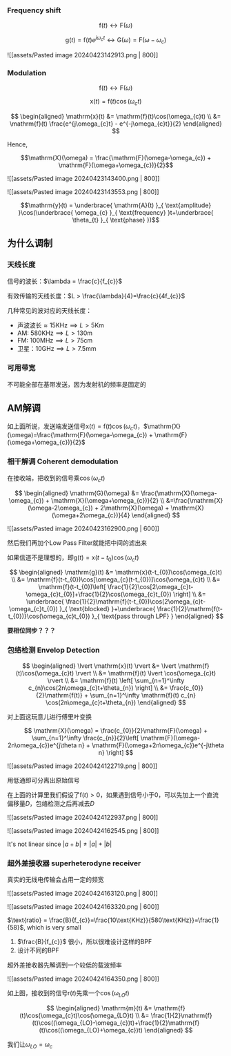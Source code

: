 ### Frequency shift
$$\mathrm{f}(t)\leftrightarrow \mathrm{F}(\omega)$$

$$\mathrm{g}(t)=\mathrm{f}(t)e^{j \omega_{c}t} \leftrightarrow  \mathrm{G}(\omega)=\mathrm{F}(\omega-\omega_{c})$$

![[assets/Pasted image 20240423142913.png | 800]]

### Modulation

$$\mathrm{f}(t)\leftrightarrow \mathrm{F}(\omega)$$

$$\mathrm{x}(t) = \mathrm{f}(t)\cos(\omega_{c}t)$$

$$
\begin{aligned}
\mathrm{x}(t) &= \mathrm{f}(t)\cos(\omega_{c}t) \\
&= \mathrm{f}(t) \frac{e^{j\omega_{c}t} - e^{-j\omega_{c}t}}{2}
\end{aligned}
$$

Hence,

$$\mathrm{X}(\omega) = \frac{\mathrm{F}(\omega-\omega_{c}) + \mathrm{F}(\omega+\omega_{c})}{2}$$

![[assets/Pasted image 20240423143400.png | 800]]

![[assets/Pasted image 20240423143553.png | 800]]

$$\mathrm{y}(t) = \underbrace{ \mathrm{A}(t) }_{ \text{amplitude} }\cos(\underbrace{ \omega_{c} }_{ \text{frequency} }t+\underbrace{ \theta_{t} }_{ \text{phase} })$$

## 为什么调制

### 天线长度

信号的波长：$\lambda = \frac{c}{f_{c}}$

有效传输的天线长度：$L > \frac{\lambda}{4}=\frac{c}{4f_{c}}$

几种常见的波对应的天线长度：

- 声波波长$\approx 15 \text{KHz} \implies L>5 \text{Km}$
- AM: $580\text{KHz} \implies L>130 \text{m}$
- FM: $100\text{MHz} \implies L>75 \text{cm}$
- 卫星：$10\text{GHz} \implies L>7.5 \text{mm}$

### 可用带宽

不可能全部在基带发送，因为发射机的频率是固定的

## AM解调

如上面所说，发送端发送信号$\mathrm{x}(t)=\mathrm{f}(t)\cos(\omega_{c}t)$，$\mathrm{X}(\omega)=\frac{\mathrm{F}(\omega-\omega_{c}) + \mathrm{F}(\omega+\omega_{c})}{2}$

### 相干解调 Coherent demodulation

在接收端，把收到的信号乘$\cos(\omega_{c}t)$

$$
\begin{aligned}
\mathrm{G}(\omega) &= \frac{\mathrm{X}(\omega-\omega_{c}) + \mathrm{X}(\omega+\omega_{c})}{2} \\
&=\frac{\mathrm{X}(\omega-2\omega_{c}) + 2\mathrm{X}(\omega) + \mathrm{X}(\omega+2\omega_{c})}{4}
\end{aligned}
$$

![[assets/Pasted image 20240423162900.png | 600]]

然后我们再加个Low Pass Filter就能把中间的滤出来

如果信道不是理想的，即$\mathrm{g}(t)=\mathrm{x}(t-t_{0})\cos(\omega_{c}t)$

$$
\begin{aligned}
\mathrm{g}(t) &= \mathrm{x}(t-t_{0})\cos(\omega_{c}t) \\
&= \mathrm{f}(t-t_{0})\cos[\omega_{c}(t-t_{0})]\cos(\omega_{c}t) \\
&= \mathrm{f}(t-t_{0})\left[ \frac{1}{2}\cos[2\omega_{c}t-\omega_{c}t_{0}]+\frac{1}{2}\cos(\omega_{c}t_{0}) \right] \\
&= \underbrace{ \frac{1}{2}\mathrm{f}(t-t_{0})\cos(2\omega_{c}t-\omega_{c}t_{0}) }_{ \text{blocked} }+\underbrace{ \frac{1}{2}\mathrm{f(t-t_{0})}\cos(\omega_{c}t_{0}) }_{ \text{pass through LPF} }
\end{aligned}
$$

**要相位同步？？？**

### 包络检测 Envelop Detection

$$
\begin{aligned}
\lvert \mathrm{x}(t) \rvert &=
\lvert \mathrm{f}(t)\cos(\omega_{c}t) \rvert \\
&= \mathrm{f}(t) \lvert \cos(\omega_{c}t) \rvert \\
&= \mathrm{f}(t) \left[ \sum_{n=1}^\infty c_{n}\cos(2n\omega_{c}t+\theta_{n}) \right] \\
&= \frac{c_{0}}{2}\mathrm{f(t)} + \sum_{n=1}^\infty \mathrm{f}(t) c_{n} \cos(2n\omega_{c}t+\theta_{n})
\end{aligned}
$$

对上面这玩意儿进行傅里叶变换

$$
\mathrm{X}(\omega) = \frac{c_{0}}{2}\mathrm{F}(\omega) + \sum_{n=1}^\infty \frac{c_{n}}{2}\left[ \mathrm{F}(\omega-2n\omega_{c})e^{j\theta n} + \mathrm{F}(\omega+2n\omega_{c})e^{-j\theta n} \right]
$$

![[assets/Pasted image 20240424122719.png | 800]]

用低通即可分离出原始信号

在上面的计算里我们假设了$\mathrm{f}(t)>0$，如果遇到信号小于0，可以先加上一个直流偏移量$D$，包络检测之后再减去$D$

![[assets/Pasted image 20240424122937.png | 800]]

![[assets/Pasted image 20240424162545.png | 800]]

It's not linear since $\lvert a+b \rvert\neq \lvert a \rvert + \lvert b \rvert$

### 超外差接收器 superheterodyne receiver

真实的无线电传输会占用一定的频宽

![[assets/Pasted image 20240424163120.png | 800]]

![[assets/Pasted image 20240424163320.png | 600]]

$\text{ratio} = \frac{B}{f_{c}}=\frac{10\text{KHz}}{580\text{KHz}}=\frac{1}{58}$, which is very small

1. $\frac{B}{f_{c}}$ 很小，所以很难设计这样的BPF
2. 设计不同的BPF

超外差接收器先解调到一个较低的载波频率

![[assets/Pasted image 20240424164350.png | 800]]

如上图，接收到的信号$\mathrm{r}(t)$先乘一个$\cos(\omega_{LO}t)$

$$
\begin{aligned}
\mathrm{m}(t) &= \mathrm{f}(t)\cos(\omega_{c}t)\cos(\omega_{LO}t) \\
&= \frac{1}{2}\mathrm{f}(t)\cos((\omega_{LO}-\omega_{c})t)+\frac{1}{2}\mathrm{f}(t)\cos((\omega_{LO}+\omega_{c})t)
\end{aligned}
$$

我们让$\omega_{LO}=\omega_{c}$